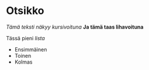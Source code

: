 # Otsikko
*Tämä teksti näkyy kursivoituna*
**Ja tämä taas lihavoituna**

Tässä pieni _lista_
* Ensimmäinen
* Toinen
* Kolmas
